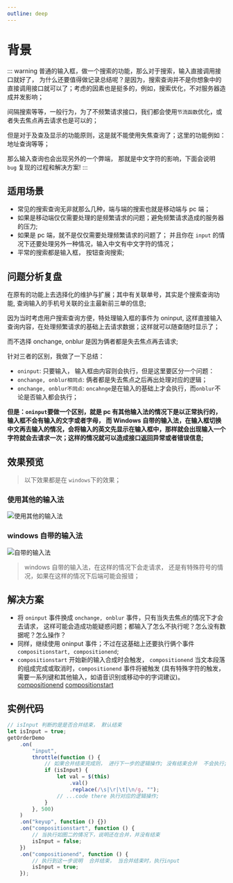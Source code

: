 ```yaml
---
outline: deep
---
```


# 背景

::: warning
普通的输入框，做一个搜索的功能，那么对于搜索，输入直接调用接口就好了， 为什么还要值得做记录总结呢？是因为，搜索查询并不是你想象中的直接调用接口就可以了；考虑的因素也是挺多的，例如，搜索优化，不对服务器造成并发影响；

间隔搜索等等，一般行为，为了不频繁请求接口，我们都会使用`节流函数`优化，或者失去焦点再去请求也是可以的；

但是对于及查及显示的功能原则，这是就不能使用失焦查询了；这里的功能例如： 地址查询等等；

那么输入查询也会出现另外的一个弊端， 那就是中文字符的影响，下面会说明 `bug` 复现的过程和解决方案!
:::

## 适用场景

- 常见的搜索查询无非就那么几种，端与端的搜索也就是移动端与 pc 端；
- 如果是移动端仅仅需要处理的是频繁请求的问题；避免频繁请求造成的服务器的压力;
- 如果是 pc 端，就不是仅仅需要处理频繁请求的问题了； 并且你在 `input` 的情况下还要处理另外一种情况，输入中文有中文字符的情况；
- 平常的搜索都是输入框， 按钮查询搜索;

## 问题分析复盘

在原有的功能上去选择化的维护与扩展；其中有关联单号，其实是个搜索查询功能, 查询输入的手机号关联的业主最新前三单的信息;

因为当时考虑用户搜索查询方便，特处理输入框的事件为 oninput, 这样直接输入查询内容，在处理频繁请求的基础上去请求数据；这样就可以随查随时显示了；

而不选择 onchange, onblur 是因为俩者都是失去焦点再去请求;

针对三者的区别，我做了一下总结：

- `oninput`: 只要输入， 输入框由内容则会执行，但是这里要区分一个问题：
- `onchange, onblur相同点`: 俩者都是失去焦点之后再出处理对应的逻辑；
- `onchange, onblur不同点`: `oncahnge`是在输入的基础上才会执行，而`onblur`不论是否输入都会执行；

**但是：`oninput`要做一个区别，就是 pc 有其他输入法的情况下是以正常执行的，输入框不会有输入的文字或者字母， 而 Windows 自带的输入法，在输入框切换中文再去输入的情况，会将输入的英文先显示在输入框中，那样就会出现输入一个字符就会去请求一次；这样的情况就可以造成接口返回异常或者错误信息;**

## 效果预览

> 以下效果都是在 `windows`下的效果；

### 使用其他的输入法

![使用其他的输入法](http://wangxiaoze-view.github.io/picx-images-hosting/images/search_1.png)

### windows 自带的输入法

![自带的输入法](http://wangxiaoze-view.github.io/picx-images-hosting/images/search_2.png)

> windows 自带的输入法，在这样的情况下会走请求， 还是有特殊符号的情况，如果在这样的情况下后端可能会报错；

## 解决方案

- 将 `oninput` 事件换成 `onchange, onblur` 事件，只有当失去焦点的情况下才会去请求， 这样可能会造成功能疑惑问题；都输入了怎么不执行呢？怎么没有数据呢？怎么操作？
- 同样，继续使用 oninput 事件；不过在这基础上还要执行俩个事件 `compositionstart, compositionend`;
- `compositionstart` 开始新的输入合成时会触发， `compositionend` 当文本段落的组成完成或取消时，`compositionend` 事件将被触发 (具有特殊字符的触发，需要一系列键和其他输入，如语音识别或移动中的字词建议)。[compositionend](https://developer.mozilla.org/zh-CN/docs/Web/API/Element/compositionend_event) [compositionstart](https://developer.mozilla.org/zh-CN/docs/Web/API/Element/compositionstart_event)

## 实例代码

```js
// isInput 判断的是是否合并结束， 默认结束
let isInput = true;
getOrderDemo
	.on(
		"input",
		throttle(function () {
			// 如果合并结束完成则， 进行下一步的逻辑操作; 没有结束合并  不会执行;
			if (isInput) {
				let val = $(this)
					.val()
					.replace(/\s|\r|\t|\n/g, "");
				// ...code there 执行对应的逻辑操作;
			}
		}, 500)
	)
	.on("keyup", function () {})
	.on("compositionstart", function () {
		// 当执行如图二的情况下，说明还在合并，并没有结束
		isInput = false;
	})
	.on("compositionend", function () {
		// 执行到这一步说明  合并结束， 当合并结束时，执行input
		isInput = true;
	});
```
